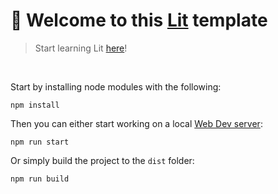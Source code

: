 # 🚀 Welcome to this [Lit](https://lit.dev/) template

> Start learning Lit [here](https://lit.dev/docs/getting-started/)!

<br>

Start by installing node modules with the following:

```
npm install
```

Then you can either start working on a local [Web Dev server](https://github.com/modernweb-dev/web):

```
npm run start
```

Or simply build the project to the `dist` folder:

```
npm run build
```
